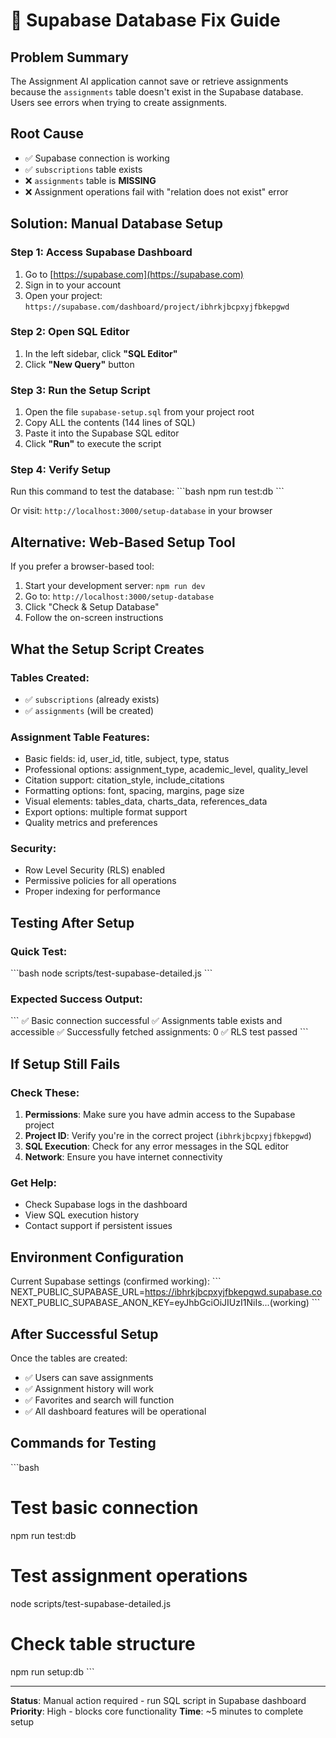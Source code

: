 # 🚨 Supabase Database Fix Guide

## Problem Summary
The Assignment AI application cannot save or retrieve assignments because the `assignments` table doesn't exist in the Supabase database. Users see errors when trying to create assignments.

## Root Cause
- ✅ Supabase connection is working
- ✅ `subscriptions` table exists 
- ❌ `assignments` table is **MISSING**
- ❌ Assignment operations fail with "relation does not exist" error

## Solution: Manual Database Setup

### Step 1: Access Supabase Dashboard
1. Go to [https://supabase.com](https://supabase.com)
2. Sign in to your account
3. Open your project: `https://supabase.com/dashboard/project/ibhrkjbcpxyjfbkepgwd`

### Step 2: Open SQL Editor
1. In the left sidebar, click **"SQL Editor"**
2. Click **"New Query"** button

### Step 3: Run the Setup Script
1. Open the file `supabase-setup.sql` from your project root
2. Copy ALL the contents (144 lines of SQL)
3. Paste it into the Supabase SQL editor
4. Click **"Run"** to execute the script

### Step 4: Verify Setup
Run this command to test the database:
\`\`\`bash
npm run test:db
\`\`\`

Or visit: `http://localhost:3000/setup-database` in your browser

## Alternative: Web-Based Setup Tool

If you prefer a browser-based tool:

1. Start your development server: `npm run dev`
2. Go to: `http://localhost:3000/setup-database`
3. Click "Check & Setup Database"
4. Follow the on-screen instructions

## What the Setup Script Creates

### Tables Created:
- ✅ `subscriptions` (already exists)
- ✅ `assignments` (will be created)

### Assignment Table Features:
- Basic fields: id, user_id, title, subject, type, status
- Professional options: assignment_type, academic_level, quality_level
- Citation support: citation_style, include_citations
- Formatting options: font, spacing, margins, page size
- Visual elements: tables_data, charts_data, references_data
- Export options: multiple format support
- Quality metrics and preferences

### Security:
- Row Level Security (RLS) enabled
- Permissive policies for all operations
- Proper indexing for performance

## Testing After Setup

### Quick Test:
\`\`\`bash
node scripts/test-supabase-detailed.js
\`\`\`

### Expected Success Output:
\`\`\`
✅ Basic connection successful
✅ Assignments table exists and accessible
✅ Successfully fetched assignments: 0
✅ RLS test passed
\`\`\`

## If Setup Still Fails

### Check These:
1. **Permissions**: Make sure you have admin access to the Supabase project
2. **Project ID**: Verify you're in the correct project (`ibhrkjbcpxyjfbkepgwd`)
3. **SQL Execution**: Check for any error messages in the SQL editor
4. **Network**: Ensure you have internet connectivity

### Get Help:
- Check Supabase logs in the dashboard
- View SQL execution history
- Contact support if persistent issues

## Environment Configuration

Current Supabase settings (confirmed working):
\`\`\`
NEXT_PUBLIC_SUPABASE_URL=https://ibhrkjbcpxyjfbkepgwd.supabase.co
NEXT_PUBLIC_SUPABASE_ANON_KEY=eyJhbGciOiJIUzI1NiIs...(working)
\`\`\`

## After Successful Setup

Once the tables are created:
- ✅ Users can save assignments
- ✅ Assignment history will work
- ✅ Favorites and search will function
- ✅ All dashboard features will be operational

## Commands for Testing

\`\`\`bash
# Test basic connection
npm run test:db

# Test assignment operations
node scripts/test-supabase-detailed.js

# Check table structure
npm run setup:db
\`\`\`

---

**Status**: Manual action required - run SQL script in Supabase dashboard
**Priority**: High - blocks core functionality
**Time**: ~5 minutes to complete setup